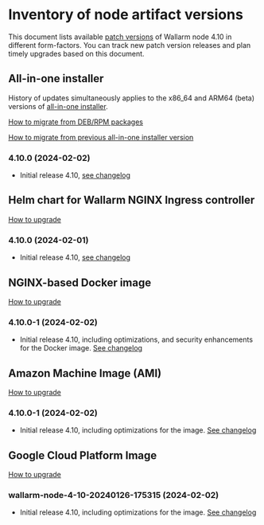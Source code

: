 # Inventory of node artifact versions

This document lists available [patch versions](versioning-policy.md#version-format) of Wallarm node 4.10 in different form-factors. You can track new patch version releases and plan timely upgrades based on this document.

## All-in-one installer

History of updates simultaneously applies to the x86_64 and ARM64 (beta) versions of [all-in-one installer](../installation/nginx/all-in-one.md).

[How to migrate from DEB/RPM packages](nginx-modules.md)

[How to migrate from previous all-in-one installer version](all-in-one.md)

### 4.10.0 (2024-02-02)

* Initial release 4.10, [see changelog](what-is-new.md)

<!-- ## DEB/RPM packages for NGINX

!!! info "Pending upgrade to 4.10"
    This artifact has not been updated to Wallarm node 4.10 yet; an upgrade is pending. The 4.10 features are not supported on nodes deployed with this artifact.

[How to upgrade](nginx-modules.md)

### 4.8.0 (2023-10-19)

* Initial release 4.8, [see changelog](what-is-new.md) -->

## Helm chart for Wallarm NGINX Ingress controller

[How to upgrade](ingress-controller.md)

### 4.10.0 (2024-02-01)

* Initial release 4.10, [see changelog](what-is-new.md)

<!-- ## Helm chart for Kong Ingress controller

[How to upgrade](kong-ingress-controller.md)

### 4.8.0 (2023-03-28)

* Initial release 4.8, [see changelog](what-is-new.md) -->

<!-- ## Helm chart for Sidecar

!!! info "Pending upgrade to 4.10"
    This artifact has not been updated to Wallarm node 4.10 yet; an upgrade is pending. The 4.10 features are not supported on nodes deployed with this artifact.

[How to upgrade](sidecar-proxy.md)

### 4.8.1 (2023-11-15)

* Optimize Wallarm Cloud's export of brute, dirbust, and BOLA statistics to avoid delays in reaction to attacks under high request loads and numerous triggers

### 4.8.0 (2023-10-19)

* Initial release 4.8, [see changelog](what-is-new.md)
* Added support for [API tokens](../user-guides/nodes/nodes.md#api-and-node-tokens-for-node-creation) to create filtering nodes and connect them to the Cloud during solution deployment. With API tokens, you can control the lifetime of your tokens and enhance node organization in the UI by setting a node group name.

    Node group names are set using the `config.wallarm.api.nodeGroup` parameter in **values.yaml**, with `defaultSidecarGroup` as the default name. Optionally, you can control the names of node groups based on the applications' pods using the `sidecar.wallarm.io/wallarm-node-group` annotation.
* Fix [CVE-2023-38039](https://github.com/advisories/GHSA-99j9-jf36-9747) -->

## NGINX-based Docker image

[How to upgrade](docker-container.md)

### 4.10.0-1 (2024-02-02)

* Initial release 4.10, including optimizations, and security enhancements for the Docker image. [See changelog](what-is-new.md)

<!-- ## Envoy-based Docker image

!!! info "Pending upgrade to 4.10"
    This artifact has not been updated to Wallarm node 4.10 yet; an upgrade is pending. The 4.10 features are not supported on nodes deployed with this artifact.

[How to upgrade](docker-container.md)

### 4.8.0-1 (2023-10-19)

* Initial release 4.8, [see changelog](what-is-new.md) -->

## Amazon Machine Image (AMI)

[How to upgrade](cloud-image.md)

### 4.10.0-1 (2024-02-02)

* Initial release 4.10, including optimizations for the image. [See changelog](what-is-new.md)

## Google Cloud Platform Image

[How to upgrade](cloud-image.md)

### wallarm-node-4-10-20240126-175315 (2024-02-02)

* Initial release 4.10, including optimizations for the image. [See changelog](what-is-new.md)